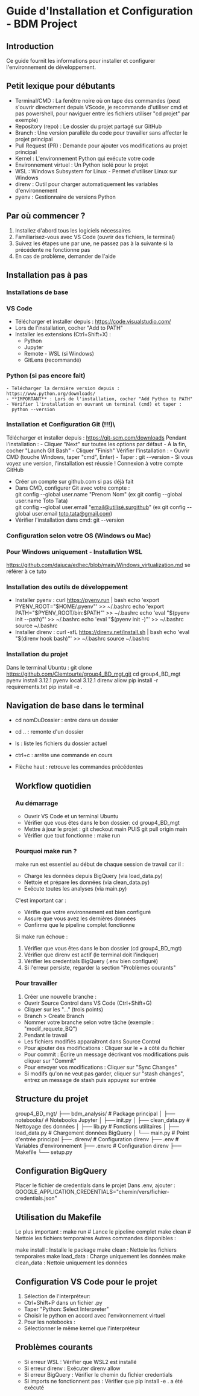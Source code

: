   # Guide d'Installation et Configuration - BDM Project
  ## Introduction
  Ce guide fournit les informations pour installer et configurer l'environnement de développement.

  ## Petit lexique pour débutants
  - Terminal/CMD : La fenêtre noire où on tape des commandes (peut s'ouvrir directement depuis VScode, je recommande d'utiliser cmd et pas powershell, pour naviguer entre les fichiers utiliser "cd projet" par exemple)
  - Repository (repo) : Le dossier du projet partagé sur GitHub
  - Branch : Une version parallèle du code pour travailler sans affecter le projet principal
  - Pull Request (PR) : Demande pour ajouter vos modifications au projet principal
  - Kernel : L'environnement Python qui exécute votre code
  - Environnement virtuel : Un Python isolé pour le projet
  - WSL : Windows Subsystem for Linux - Permet d'utiliser Linux sur Windows
  - direnv : Outil pour charger automatiquement les variables d'environnement
  - pyenv : Gestionnaire de versions Python

  ## Par où commencer ?

  1. Installez d'abord tous les logiciels nécessaires
  2. Familiarisez-vous avec VS Code (ouvrir des fichiers, le terminal)
  3. Suivez les étapes une par une, ne passez pas à la suivante si la précédente ne fonctionne pas
  4. En cas de problème, demander de l'aide

  ## Installation pas à pas
  ### Installations de base
  ### VS Code

  - Télécharger et installer depuis : https://code.visualstudio.com/
  - Lors de l'installation, cocher "Add to PATH"
  - Installer les extensions (Ctrl+Shift+X) :
    - Python
    - Jupyter
    - Remote - WSL (si Windows)
    - GitLens (recommandé)

  ### Python (si pas encore fait)
    - Télécharger la dernière version depuis : https://www.python.org/downloads/
    - **IMPORTANT** : Lors de l'installation, cocher "Add Python to PATH"
    - Vérifier l'installation en ouvrant un terminal (cmd) et taper :
      python --version

  ### Installation et Configuration Git (!!!)\
  Télécharger et installer depuis : https://git-scm.com/downloads
  Pendant l'installation :
    - Cliquer "Next" sur toutes les options par défaut
    - À la fin, cocher "Launch Git Bash" 
    - Cliquer "Finish"
  Vérifier l'installation :
    - Ouvrir CMD (touche Windows, taper "cmd", Enter)
    - Taper : git --version
    - Si vous voyez une version, l'installation est réussie !
  Connexion à votre compte GitHub
  - Créer un compte sur github.com si pas déjà fait
  - Dans CMD, configurer Git avec votre compte :\
  git config --global user.name "Prenom Nom" (ex git config --global user.name Toto Tata)\
  git config --global user.email "email@utilisé.surgithub" (ex git config --global user.email toto.tata@gmail.com)
  - Vérifier l'installation dans cmd:
      git --version

  ### Configuration selon votre OS (Windows ou Mac)
  ### Pour Windows uniquement - Installation WSL
  https://github.com/dajuca/edhec/blob/main/Windows_virtualization.md
  se référer à ce tuto

  ### Installation des outils de développement
  - Installer pyenv :
  curl https://pyenv.run | bash
  echo 'export PYENV_ROOT="$HOME/.pyenv"' >> ~/.bashrc
  echo 'export PATH="$PYENV_ROOT/bin:$PATH"' >> ~/.bashrc
  echo 'eval "$(pyenv init --path)"' >> ~/.bashrc
  echo 'eval "$(pyenv init -)"' >> ~/.bashrc
  source ~/.bashrc
  - Installer direnv :
  curl -sfL https://direnv.net/install.sh | bash
  echo 'eval "$(direnv hook bash)"' >> ~/.bashrc
  source ~/.bashrc

  ### Installation du projet
  Dans le terminal Ubuntu :
  git clone https://github.com/Clemtourte/group4_BD_mgt.git
  cd group4_BD_mgt
  pyenv install 3.12.1
  pyenv local 3.12.1
  direnv allow
  pip install -r requirements.txt
  pip install -e .

  ## Navigation de base dans le terminal
- cd nomDuDossier : entre dans un dossier
- cd .. : remonte d'un dossier
- ls : liste les fichiers du dossier actuel
- ctrl+c : arrête une commande en cours
- Flèche haut : retrouve les commandes précédentes

  ## Workflow quotidien
  ### Au démarrage
  - Ouvrir VS Code et un terminal Ubuntu
  - Vérifier que vous êtes dans le bon dossier: cd group4_BD_mgt
  - Mettre à jour le projet : git checkout main PUIS git pull origin main
  - Vérifier que tout fonctionne : make run

  ### Pourquoi make run ?
  make run est essentiel au début de chaque session de travail car il :
  - Charge les données depuis BigQuery (via load_data.py)
  - Nettoie et prépare les données (via clean_data.py)
  - Exécute toutes les analyses (via main.py)

  C'est important car :
  - Vérifie que votre environnement est bien configuré
  - Assure que vous avez les dernières données
  - Confirme que le pipeline complet fonctionne

  Si make run échoue :
  1. Vérifier que vous êtes dans le bon dossier (cd group4_BD_mgt)
  2. Vérifier que direnv est actif (le terminal doit l'indiquer)
  3. Vérifier les credentials BigQuery (.env bien configuré)
  4. Si l'erreur persiste, regarder la section "Problèmes courants"

  ### Pour travailler
  1. Créer une nouvelle branche :
  - Ouvrir Source Control dans VS Code (Ctrl+Shift+G)
  - Cliquer sur les "..." (trois points)
  - Branch > Create Branch
  - Nommer votre branche selon votre tâche (exemple : "modif_requete_BQ")
  2. Pendant le travail
  - Les fichiers modifiés apparaîtront dans Source Control
  - Pour ajouter des modifications : Cliquer sur le + à côté du fichier
  - Pour commit : Écrire un message décrivant vos modifications puis cliquer sur "Commit"
  - Pour envoyer vos modifications : Cliquer sur "Sync Changes"
  - Si modifs qu'on ne veut pas garder, cliquer sur "stash changes", entrez un message de stash puis appuyez sur entrée 

  ## Structure du projet
  group4_BD_mgt/
  ├── bdm_analysis/           # Package principal
  │   ├── notebooks/         # Notebooks Jupyter
  │   ├── init.py
  │   ├── clean_data.py      # Nettoyage des données
  │   ├── lib.py             # Fonctions utilitaires
  │   ├── load_data.py       # Chargement données BigQuery
  │   └── main.py            # Point d'entrée principal
  ├── .direnv/               # Configuration direnv
  ├── .env                   # Variables d'environnement
  ├── .envrc                # Configuration direnv
  ├── Makefile
  └── setup.py

  ## Configuration BigQuery

  Placer le fichier de credentials dans le projet
  Dans .env, ajouter :
  GOOGLE_APPLICATION_CREDENTIALS="chemin/vers/fichier-credentials.json"

  ## Utilisation du Makefile
  Le plus important :
  make run    # Lance le pipeline complet
  make clean  # Nettoie les fichiers temporaires
  Autres commandes disponibles :

  make install : Installe le package
  make clean : Nettoie les fichiers temporaires
  make load_data : Charge uniquement les données
  make clean_data : Nettoie uniquement les données

  ## Configuration VS Code pour le projet

  1. Sélection de l'interpréteur:
  - Ctrl+Shift+P dans un fichier .py
  - Taper "Python: Select Interpreter"
  - Choisir le python en accord avec l'environnement virtuel


  2. Pour les notebooks :
  - Sélectionner le même kernel que l'interpréteur

  ## Problèmes courants

  - Si erreur WSL : Vérifier que WSL2 est installé
  - Si erreur direnv : Exécuter direnv allow
  - Si erreur BigQuery : Vérifier le chemin du fichier credentials
  - Si imports ne fonctionnent pas : Vérifier que pip install -e . a été exécuté